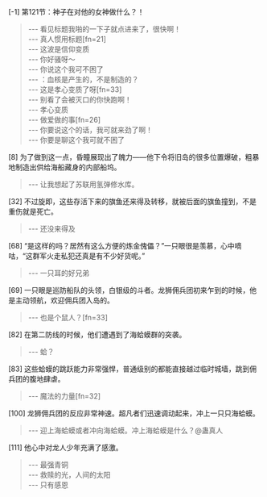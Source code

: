 
[-1] 第121节：神子在对他的女神做什么？！
>--- 看见标题我啪的一下子就点进来了，很快啊！<br>
>--- 真人惯用标题[fn=21]<br>
>--- 这波是信仰变质<br>
>--- 你好骚呀～<br>
>--- 你说这个我可不困了<br>
>--- ：血核是产生的，不是制造的？<br>
>--- 这是孝心变质了呀[fn=33]<br>
>--- 别看了会被灭口的你快跑啊！<br>
>--- 孝心变质<br>
>--- 做爱做的事[fn=26]<br>
>--- 你要说这个的话，我可就来劲了啊！<br>
>--- 你要是聊这个我可就不困了<br>

[8] 为了做到这一点，昏瞳展现出了魄力——他下令将旧岛的很多位置爆破，粗暴地制造出供给海船藏身的内部船坞。
>--- 让我想起了苏联用氢弹修水库。<br>

[32] 不过旋即，这些存活下来的旗鱼还来得及转移，就被后面的旗鱼撞到，不是重伤就是死亡。
>--- 还没来得及<br>

[68] “是这样的吗？居然有这么方便的炼金傀儡？”一只眼很是羡慕，心中嘀咕，“这群军火走私犯还真是有不少好货呢。”
>--- 一只耳的好兄弟<br>

[69] 一只眼是巡防船队的头领，白银级的斗者。龙狮佣兵团初来乍到的时候，他是主动领航，欢迎佣兵团入岛的。
>--- 也是个鼠人？[fn=33]<br>

[82] 在第二防线的时候，他们遭遇到了海蛤蟆群的突袭。
>--- 蛤？<br>

[83] 这些蛤蟆的跳跃能力非常强悍，普通级别的都能直接越过临时城墙，跳到佣兵团的腹地肆虐。
>--- 魔法的力量[fn=32]<br>

[100] 龙狮佣兵团的反应非常神速。超凡者们迅速调动起来，冲上一只只海蛤蟆。
>--- 迎上海蛤蟆或者冲向海蛤蟆。冲上海蛤蟆是什么？@蛊真人<br>

[111] 他心中对龙人少年充满了感激。
>--- 最强青铜<br>
>--- 救赎的光，人间的太阳<br>
>--- 只有感恩<br>
